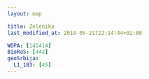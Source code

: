 ```yaml
---
layout: map

title: Zelenika
last_modified_at: 2018-05-21T22:14:44+02:00

WDPA: [145414]
BioRaS: [442]
geoSrbija:
  L1_183: [45]
---
```

